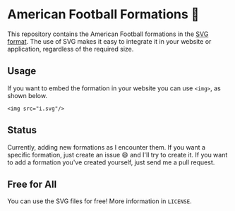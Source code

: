 # American Football Formations :football:

This repository contains the American Football formations in the [SVG format](https://en.wikipedia.org/wiki/Scalable_Vector_Graphics).
The use of SVG makes it easy to integrate it in your website or application, regardless of the required size.

## Usage
If you want to embed the formation in your website you can use `<img>`, as shown below.

`<img src="i.svg"/>`

## Status
Currently, adding new formations as I encounter them.
If you want a specific formation, just create an issue :smile: and I'll try to create it.
If you want to add a formation you've created yourself, just send me a pull request.

## Free for All
You can use the SVG files for free! More information in `LICENSE`.
